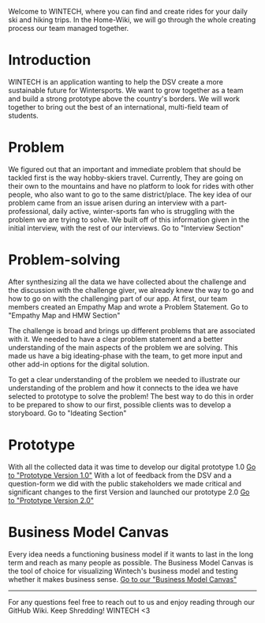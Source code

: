 Welcome to WINTECH, where you can find and create rides for your daily ski and hiking trips. In the Home-Wiki, we will go through the whole creating process our team managed together.

# Introduction

WINTECH is an application wanting to help the DSV create a more sustainable future for Wintersports. We want to grow together as a team and build a strong prototype above the country's borders. We will work together to bring out the best of an international, multi-field team of students.

# Problem

We figured out that an important and immediate problem that should be tackled first is the way hobby-skiers travel. Currently, They are going on their own to the mountains and have no platform to look for rides with other people, who also want to go to the same district/place. The key idea of our problem came from an issue arisen during an interview with a part-professional, daily active, winter-sports fan who is struggling with the problem we are trying to solve. We built off of this information given in the initial interview, with the rest of our interviews. Go to "Interview Section"

# Problem-solving

After synthesizing all the data we have collected about the challenge and the discussion with the challenge giver, we already knew the way to go and how to go on with the challenging part of our app. At first, our team members created an Empathy Map and wrote a Problem Statement. Go to "Empathy Map and HMW Section"

The challenge is broad and brings up different problems that are associated with it. We needed to have a clear problem statement and a better understanding of the main aspects of the problem we are solving. This made us have a big ideating-phase with the team, to get more input and other add-in options for the digital solution.

To get a clear understanding of the problem we needed to illustrate our understanding of the problem and how it connects to the idea we have selected to prototype to solve the problem! The best way to do this in order to be prepared to show to our first, possible clients was to develop a storyboard. Go to "Ideating Section"



# Prototype #
With all the collected data it was time to develop our digital prototype 1.0 
[Go to "Prototype Version 1.0"](https://github.com/gxc-int-innovation-challenge21/gxc-team-12/wiki/Prototype-Version-1.0)
With a lot of feedback from the DSV and a question-form we did with the public stakeholders we made critical and significant changes to the first Version and launched our prototype 2.0 [Go to "Prototype Version 2.0"](https://github.com/gxc-int-innovation-challenge21/gxc-team-12/wiki/Prototype-Version-2.0)


# Business Model Canvas #
Every idea needs a functioning business model if it wants to last in the long term and reach as many people as possible.  The Business Model Canvas is the tool of choice for visualizing Wintech's business model and testing whether it makes business sense. [Go to our "Business Model Canvas"](https://github.com/gxc-int-innovation-challenge21/gxc-team-12/wiki/Business-Model-Canvas)


***

For any questions feel free to reach out to us and enjoy reading through our GitHub Wiki. 
Keep Shredding!
WINTECH <3
